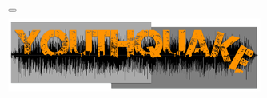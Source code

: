 <div class="container">
    <div class="row">
        <p class="pull-left visible-xs">
            <button data-toggle="offcanvas" class="navbar-toggle" type="button">
                <span class="icon-bar"></span>
                <span class="icon-bar"></span>
                <span class="icon-bar"></span>
            </button>
        </p>
        <div class="centeredtext">
            <a {{#is filename "index.html"}} href="#"{{else}}href="{{url}}"{{/is}}>
                <img id="logo" src="./images/logo.png"/>
            </a>
        </div>
    </div>
</div>